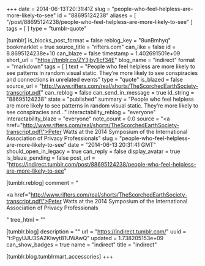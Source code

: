+++
date = 2014-06-13T20:31:41Z
slug = "people-who-feel-helpless-are-more-likely-to-see"
id = "88695124238"
aliases = [ "/post/88695124238/people-who-feel-helpless-are-more-likely-to-see" ]
tags = [ ]
type = "tumblr-quote"

[tumblr]
is_blocks_post_format = false
reblog_key = "8unBmhyq"
bookmarklet = true
source_title = "rifters.com"
can_like = false
id = 8.8695124238e+10
can_blaze = false
timestamp = 1.402691501e+09
short_url = "https://tmblr.co/ZY3jby1Icf34E"
blog_name = "indirect"
format = "markdown"
tags = [ ]
text = "People who feel helpless are more likely to see patterns in random visual static. They&rsquo;re more likely to see conspiracies and connections in unrelated events"
type = "quote"
is_blazed = false
source_url = "http://www.rifters.com/real/shorts/TheScorchedEarthSociety-transcript.pdf"
can_reblog = false
can_send_in_message = true
id_string = "88695124238"
state = "published"
summary = "People who feel helpless are more likely to see patterns in random visual static. They’re more likely to see conspiracies and..."
interactability_reblog = "everyone"
interactability_blaze = "everyone"
note_count = 0.0
source = "<a href=\"http://www.rifters.com/real/shorts/TheScorchedEarthSociety-transcript.pdf\">Peter Watts at the 2014 Symposium of the International Association of Privacy Professionals</a>"
slug = "people-who-feel-helpless-are-more-likely-to-see"
date = "2014-06-13 20:31:41 GMT"
should_open_in_legacy = true
can_reply = false
display_avatar = true
is_blaze_pending = false
post_url = "https://indirect.tumblr.com/post/88695124238/people-who-feel-helpless-are-more-likely-to-see"

[tumblr.reblog]
comment = "<p><a href=\"http://www.rifters.com/real/shorts/TheScorchedEarthSociety-transcript.pdf\">Peter Watts at the 2014 Symposium of the International Association of Privacy Professionals</a></p>"
tree_html = ""

[tumblr.blog]
description = ""
url = "https://indirect.tumblr.com/"
uuid = "t:PgyUJU3SA2Klwyt81UWAwQ"
updated = 1.738205153e+09
can_show_badges = true
name = "indirect"
title = "indirect"

[tumblr.blog.tumblrmart_accessories]
+++
